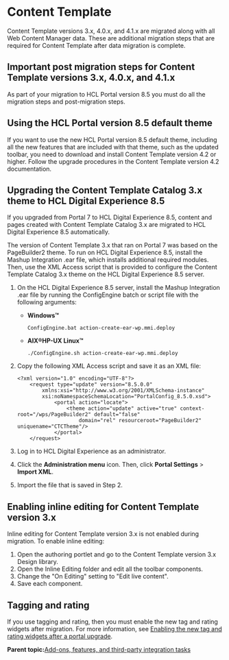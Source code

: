 # Content Template 

Content Template versions 3.x, 4.0.x, and 4.1.x are migrated along with all Web Content Manager data. These are additional migration steps that are required for Content Template after data migration is complete.

## Important post migration steps for Content Template versions 3.x, 4.0.x, and 4.1.x

As part of your migration to HCL Portal version 8.5 you must do all the migration steps and post-migration steps.

## Using the HCL Portal version 8.5 default theme

If you want to use the new HCL Portal version 8.5 default theme, including all the new features that are included with that theme, such as the updated toolbar, you need to download and install Content Template version 4.2 or higher. Follow the upgrade procedures in the Content Template version 4.2 documentation.

## Upgrading the Content Template Catalog 3.x theme to HCL Digital Experience 8.5

If you upgraded from Portal 7 to HCL Digital Experience 8.5, content and pages created with Content Template Catalog 3.x are migrated to HCL Digital Experience 8.5 automatically.

The version of Content Template 3.x that ran on Portal 7 was based on the PageBuilder2 theme. To run on HCL Digital Experience 8.5, install the Mashup Integration .ear file, which installs additional required modules. Then, use the XML Access script that is provided to configure the Content Template Catalog 3.x theme on the HCL Digital Experience 8.5 server.

1.  On the HCL Digital Experience 8.5 server, install the Mashup Integration .ear file by running the ConfigEngine batch or script file with the following arguments:
    -   **Windows™**

        ```
        ConfigEngine.bat action-create-ear-wp.mmi.deploy
        ```

    -   **AIX®HP-UX Linux™**

        ```
        ./ConfigEngine.sh action-create-ear-wp.mmi.deploy
        ```

2.  Copy the following XML Access script and save it as an XML file:

    ```
    <?xml version="1.0" encoding="UTF-8"?>
    	<request type="update" version="8.5.0.0" 
    		xmlns:xsi="http://www.w3.org/2001/XMLSchema-instance" 
    		xsi:noNamespaceSchemaLocation="PortalConfig_8.5.0.xsd">
    			<portal action="locate">
    				<theme action="update" active="true" context-root="/wps/PageBuilder2" default="false" 
    					domain="rel" resourceroot="PageBuilder2" uniquename="CTCTheme"/>
    			</portal>
    	</request>
    ```

3.  Log in to HCL Digital Experience as an administrator.
4.  Click the **Administration menu** icon. Then, click **Portal Settings** \> **Import XML**.
5.  Import the file that is saved in Step 2.

## Enabling inline editing for Content Template version 3.x

Inline editing for Content Template version 3.x is not enabled during migration. To enable inline editing:

1.  Open the authoring portlet and go to the Content Template version 3.x Design library.
2.  Open the Inline Editing folder and edit all the toolbar components.
3.  Change the "On Editing" setting to "Edit live content".
4.  Save each component.

## Tagging and rating

If you use tagging and rating, then you must enable the new tag and rating widgets after migration. For more information, see [Enabling the new tag and rating widgets after a portal upgrade](../migrate/mig_post_tagandrate.md).

**Parent topic:**[Add-ons, features, and third-party integration tasks ](../migrate/mig_post_ptl_int_addon.md)

